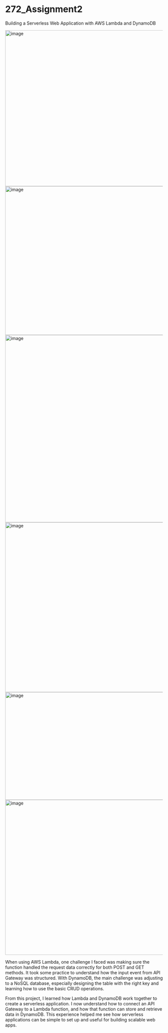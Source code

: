 # 272_Assignment2
Building a Serverless Web Application with AWS Lambda and DynamoDB
 
<img width="975" height="497" alt="image" src="https://github.com/user-attachments/assets/9bdff618-0cb9-4758-b064-d232320543cf" />

<img width="975" height="474" alt="image" src="https://github.com/user-attachments/assets/9ad51d73-e292-4cc7-a16f-b3122aa2c39a" />

<img width="975" height="597" alt="image" src="https://github.com/user-attachments/assets/e42510a8-66a5-4278-a288-a232be734af5" />

<img width="975" height="541" alt="image" src="https://github.com/user-attachments/assets/38b94b36-7125-4601-b21c-4244a4b1df1c" />

<img width="975" height="343" alt="image" src="https://github.com/user-attachments/assets/af5a22bf-b51b-46e3-9a6d-699d864d33d9" />

<img width="975" height="494" alt="image" src="https://github.com/user-attachments/assets/6f6231f0-4dd8-4395-83ba-81b08a796f15" />


When using AWS Lambda, one challenge I faced was making sure the function handled the request data correctly for both POST and GET methods. It took some practice to understand how the input event from API Gateway was structured. With DynamoDB, the main challenge was adjusting to a NoSQL database, especially designing the table with the right key and learning how to use the basic CRUD operations.

From this project, I learned how Lambda and DynamoDB work together to create a serverless application. I now understand how to connect an API Gateway to a Lambda function, and how that function can store and retrieve data in DynamoDB. This experience helped me see how serverless applications can be simple to set up and useful for building scalable web apps.

